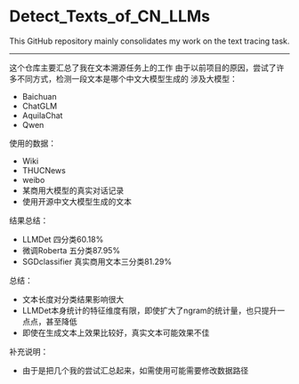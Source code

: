 # Detect_Texts_of_CN_LLMs

This GitHub repository mainly consolidates my work on the text tracing task.

---

这个仓库主要汇总了我在文本溯源任务上的工作
由于以前项目的原因，尝试了许多不同方式，检测一段文本是哪个中文大模型生成的
涉及大模型：
- Baichuan
- ChatGLM
- AquilaChat
- Qwen

使用的数据：
- Wiki
- THUCNews
- weibo
- 某商用大模型的真实对话记录
- 使用开源中文大模型生成的文本

结果总结：
- LLMDet 四分类60.18%
- 微调Roberta 五分类87.95%
- SGDclassifier 真实商用文本三分类81.29%

总结：
- 文本长度对分类结果影响很大
- LLMDet本身统计的特征维度有限，即使扩大了ngram的统计量，也只提升一点点，甚至降低
- 即使在生成文本上效果比较好，真实文本可能效果不佳

补充说明：
- 由于是把几个我的尝试汇总起来，如需使用可能需要修改数据路径
